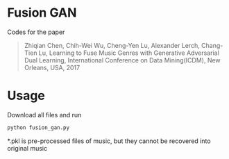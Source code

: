 # Fusion GAN
Codes for the paper 
> Zhiqian Chen, Chih-Wei Wu, Cheng-Yen Lu, Alexander Lerch, Chang-Tien Lu, Learning to Fuse Music Genres with Generative Adversarial Dual Learning, International Conference on Data Mining(ICDM), New Orleans, USA, 2017

# Usage
Download all files and run

```python 
python fusion_gan.py

```

*.pkl is pre-processed files of music, but they cannot be recovered into original music

